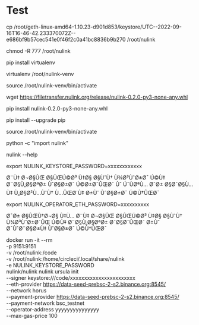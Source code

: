 # Test

cp /root/geth-linux-amd64-1.10.23-d901d853/keystore/UTC--2022-09-16T16-46-42.233370072Z--e686bf9b57cec541e0f46f2c0a41bc8836b9b270 /root/nulink


chmod -R 777 /root/nulink

pip install virtualenv

virtualenv /root/nulink-venv

source /root/nulink-venv/bin/activate

wget https://filetransfer.nulink.org/release/nulink-0.2.0-py3-none-any.whl

pip install nulink-0.2.0-py3-none-any.whl

pip install --upgrade pip

source /root/nulink-venv/bin/activate

python -c "import nulink"

nulink --help

export NULINK_KEYSTORE_PASSWORD=xxxxxxxxxxxx

Ø¨Ù‡ Ø¬Ø§ÛŒ Ø§ÛŒÚ©Ø³ Ù‡Ø§ Ø§ÙˆÙ† Ù¾Ø³ÙˆØ±Ø¯ Ú©Ù‡ Ø¨Ø§Ù„Ø§ØªØ± ÙˆØ§Ø±Ø¯ Ú©Ø±Ø¯ÛŒØ¯ Ùˆ Ú¯ÙØªÙ… Ø¯Ø± Ø§Ø¯Ø§Ù…Ù‡ Ù„Ø§Ø²Ù…ÙˆÙ† Ù…ÛŒØ´Ù‡ Ø±Ùˆ ÙˆØ§Ø±Ø¯ Ú©Ù†ÛŒØ¯

export NULINK_OPERATOR_ETH_PASSWORD=xxxxxxxxxx

Ø¯Ø± Ø§ÛŒÙ†Ø¬Ø§ Ù‡Ù… Ø¨Ù‡ Ø¬Ø§ÛŒ Ø§ÛŒÚ©Ø³ Ù‡Ø§ Ø§ÙˆÙ† Ù¾Ø³ÙˆØ±Ø¯ÛŒ Ú©Ù‡ Ø¨Ø§Ù„Ø§ØªØ± Ø¯Ø§Ø¯ÛŒØ¯ Ø±Ùˆ Ø¯ÙˆØ¨Ø§Ø±Ù‡ ÙˆØ§Ø±Ø¯ Ú©Ù†ÛŒØ¯

docker run -it --rm \
-p 9151:9151 \
-v /root/nulink:/code \
-v /root/nulink:/home/circleci/.local/share/nulink \
-e NULINK_KEYSTORE_PASSWORD \
nulink/nulink nulink ursula init \
--signer keystore:///code/xxxxxxxxxxxxxxxxxxxxxxx \
--eth-provider https://data-seed-prebsc-2-s2.binance.org:8545/ \
--network horus \
--payment-provider https://data-seed-prebsc-2-s2.binance.org:8545/ \
--payment-network bsc_testnet \
--operator-address yyyyyyyyyyyyyyy \
--max-gas-price 100

